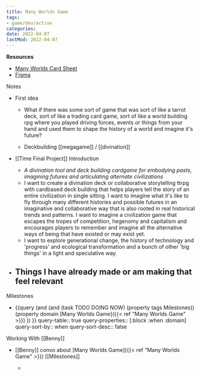 ```yaml
---
title: Many Worlds Game
tags:
- game/dev/active
categories:
date: 2022-04-07
lastMod: 2022-04-07
---
```

**Resources**
  + [Many Worlds Card Sheet](https://docs.google.com/spreadsheets/d/1gEx1OSpn43Dk8-vTs81slN-nGl1YgStwIbgDTi3VxWs/edit#gid=0)
  + [Figma](https://www.figma.com/files/project/45634848/ManyWorlds?fuid=892430102590771977)

Notes

  + First idea


    + What if there was some sort of game that was sort of like a tarrot deck, sort of like a trading card game, sort of like a world building rpg where you played driving forces, events or things from your hand and used them to shape the history of a world and imagine it's future?

    + Deckbuilding [[megagame]] / [[divination]]

  + [[Time Final Project]]  Introduction
    + *A divination tool and deck building cardgame for embodying pasts, imagining futures and articulating alternate civilizations*
    + I want to create a divination deck or collaborative storytelling ttrpg with cardbased deck building that helps players tell the story of an entire civilization in single sitting. I want to imagine what it's like to fly through many different histories and possible futures in an imaginative and collaborative way that is also rooted in real historical trends and patterns. I want to imagine a civilization game that escapes the tropes of competition, hegenomy and capitalism and encourages players to remember and imagine all the alternative ways of being that have existed or may exist yet.
    + I want to explore generational change, the history of technology and 'progress' and ecological transformation and a bunch of other 'big things' in a light and speculative way.
  + ## Things I have already made or am making that feel relevant


Milestones

  + {{query (and (and (task TODO DOING NOW) (property tags Milestones)) (property domain [Many Worlds Game]({{< ref "Many Worlds Game" >}}) )) }}
query-table:: true
query-properties:: [:block :when :domain]
query-sort-by:: when
query-sort-desc:: false

Working With [[Benny]]


  + [[Benny]] convo about [Many Worlds Game]({{< ref "Many Worlds Game" >}}) [[Milestones]]


    + 
